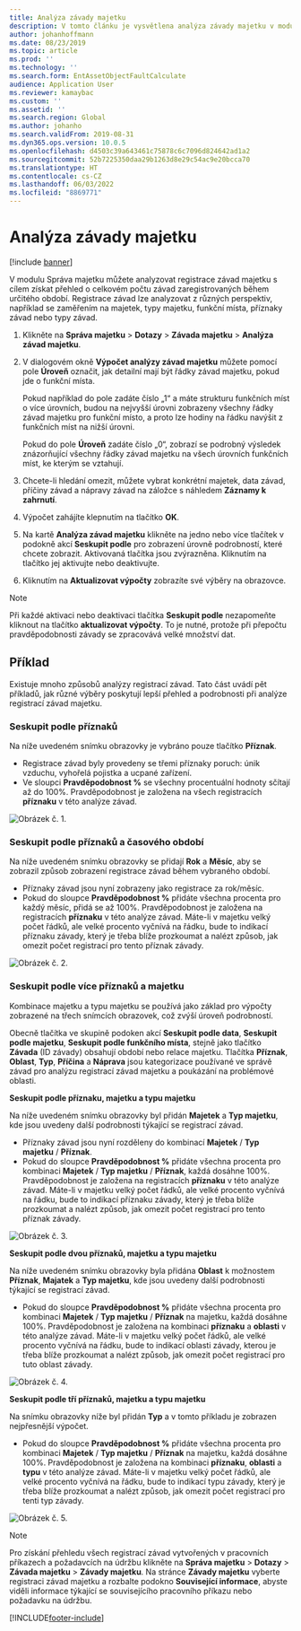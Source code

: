 ```yaml
---
title: Analýza závady majetku
description: V tomto článku je vysvětlena analýza závady majetku v modulu Správa majetku.
author: johanhoffmann
ms.date: 08/23/2019
ms.topic: article
ms.prod: ''
ms.technology: ''
ms.search.form: EntAssetObjectFaultCalculate
audience: Application User
ms.reviewer: kamaybac
ms.custom: ''
ms.assetid: ''
ms.search.region: Global
ms.author: johanho
ms.search.validFrom: 2019-08-31
ms.dyn365.ops.version: 10.0.5
ms.openlocfilehash: d4503c39a643461c75878c6c7096d824642ad1a2
ms.sourcegitcommit: 52b7225350daa29b1263d8e29c54ac9e20bcca70
ms.translationtype: HT
ms.contentlocale: cs-CZ
ms.lasthandoff: 06/03/2022
ms.locfileid: "8869771"
---
```

# <a name="asset-fault-analysis"></a>Analýza závady majetku

[!include [banner](../../includes/banner.md)]

 

V modulu Správa majetku můžete analyzovat registrace závad majetku s cílem získat přehled o celkovém počtu závad zaregistrovaných během určitého období. Registrace závad lze analyzovat z různých perspektiv, například se zaměřením na majetek, typy majetku, funkční místa, příznaky závad nebo typy závad.

1. Klikněte na **Správa majetku** > **Dotazy** > **Závada majetku** > **Analýza závad majetku**.

2. V dialogovém okně **Výpočet analýzy závad majetku** můžete pomocí pole **Úroveň** označit, jak detailní mají být řádky závad majetku, pokud jde o funkční místa. 

    Pokud například do pole zadáte číslo „1“ a máte strukturu funkčních míst o více úrovních, budou na nejvyšší úrovni zobrazeny všechny řádky závad majetku pro funkční místo, a proto lze hodiny na řádku navýšit z funkčních míst na nižší úrovni. 
        
    Pokud do pole **Úroveň** zadáte číslo „0“, zobrazí se podrobný výsledek znázorňující všechny řádky závad majetku na všech úrovních funkčních míst, ke kterým se vztahují.

3. Chcete-li hledání omezit, můžete vybrat konkrétní majetek, data závad, příčiny závad a nápravy závad na záložce s náhledem **Záznamy k zahrnutí**.

4. Výpočet zahájíte klepnutím na tlačítko **OK**.

5. Na kartě **Analýza závad majetku** klikněte na jedno nebo více tlačítek v podokně akcí **Seskupit podle** pro zobrazení úrovně podrobností, které chcete zobrazit. Aktivovaná tlačítka jsou zvýrazněna. Kliknutím na tlačítko jej aktivujte nebo deaktivujte.

6. Kliknutím na **Aktualizovat výpočty** zobrazíte své výběry na obrazovce. 

>[!NOTE]
>Při každé aktivaci nebo deaktivaci tlačítka **Seskupit podle** nezapomeňte kliknout na tlačítko **aktualizovat výpočty**. To je nutné, protože při přepočtu pravděpodobnosti závady se zpracovává velké množství dat.

## <a name="examples"></a>Příklad

Existuje mnoho způsobů analýzy registrací závad. Tato část uvádí pět příkladů, jak různé výběry poskytují lepší přehled a podrobnosti při analýze registrací závad majetku.

### <a name="group-by-symptoms"></a>Seskupit podle příznaků

Na níže uvedeném snímku obrazovky je vybráno pouze tlačítko **Příznak**.

- Registrace závad byly provedeny se třemi příznaky poruch: únik vzduchu, vyhořelá pojistka a ucpané zařízení.  
- Ve sloupci **Pravděpodobnost %** se všechny procentuální hodnoty sčítají až do 100%. Pravděpodobnost je založena na všech registracích **příznaku** v této analýze závad.

![Obrázek č. 1.](media/06-controlling-and-reporting.png)

### <a name="group-by-symptoms-and-time-period"></a>Seskupit podle příznaků a časového období

Na níže uvedeném snímku obrazovky se přidají **Rok** a **Měsíc**, aby se zobrazil způsob zobrazení registrace závad během vybraného období.

- Příznaky závad jsou nyní zobrazeny jako registrace za rok/měsíc.  
- Pokud do sloupce **Pravděpodobnost %** přidáte všechna procenta pro každý měsíc, přidá se až 100%. Pravděpodobnost je založena na registracích **příznaku** v této analýze závad. Máte-li v majetku velký počet řádků, ale velké procento vyčnívá na řádku, bude to indikací příznaku závady, který je třeba blíže prozkoumat a nalézt způsob, jak omezit počet registrací pro tento příznak závady.

![Obrázek č. 2.](media/07-controlling-and-reporting.png)

### <a name="group-by-multiple-symptoms-and-assets"></a>Seskupit podle více příznaků a majetku

Kombinace majetku a typu majetku se používá jako základ pro výpočty zobrazené na třech snímcích obrazovek, což zvýší úroveň podrobností.  

Obecně tlačítka ve skupině podoken akcí **Seskupit podle data**, **Seskupit podle majetku**, **Seskupit podle funkčního místa**, stejně jako tlačítko **Závada** (ID závady) obsahují období nebo relace majetku. Tlačítka **Příznak**, **Oblast**, **Typ**, **Příčina** a **Náprava** jsou kategorizace používané ve správě závad pro analýzu registrací závad majetku a poukázání na problémové oblasti.  

**Seskupit podle příznaku, majetku a typu majetku**

Na níže uvedeném snímku obrazovky byl přidán **Majetek** a **Typ majetku**, kde jsou uvedeny další podrobnosti týkající se registrací závad.

- Příznaky závad jsou nyní rozděleny do kombinací **Majetek** / **Typ majetku** / **Příznak**.  
- Pokud do sloupce **Pravděpodobnost %** přidáte všechna procenta pro kombinaci **Majetek** / **Typ majetku** / **Příznak**, každá dosáhne 100%. Pravděpodobnost je založena na registracích **příznaku** v této analýze závad. Máte-li v majetku velký počet řádků, ale velké procento vyčnívá na řádku, bude to indikací příznaku závady, který je třeba blíže prozkoumat a nalézt způsob, jak omezit počet registrací pro tento příznak závady.

![Obrázek č. 3.](media/08-controlling-and-reporting.png)

**Seskupit podle dvou příznaků, majetku a typu majetku**

Na níže uvedeném snímku obrazovky byla přidána **Oblast** k možnostem **Příznak**, **Majatek** a **Typ majetku**, kde jsou uvedeny další podrobnosti týkající se registrací závad.

- Pokud do sloupce **Pravděpodobnost %** přidáte všechna procenta pro kombinaci **Majetek** / **Typ majetku** / **Příznak** na majetku, každá dosáhne 100%. Pravděpodobnost je založena na kombinaci **příznaku** a **oblasti** v této analýze závad. Máte-li v majetku velký počet řádků, ale velké procento vyčnívá na řádku, bude to indikací oblasti závady, kterou je třeba blíže prozkoumat a nalézt způsob, jak omezit počet registrací pro tuto oblast závady.  

![Obrázek č. 4.](media/09-controlling-and-reporting.png)

**Seskupit podle tří příznaků, majetku a typu majetku**

Na snímku obrazovky níže byl přidán **Typ** a v tomto příkladu je zobrazen nejpřesnější výpočet.
 
- Pokud do sloupce **Pravděpodobnost %** přidáte všechna procenta pro kombinaci **Majetek** / **Typ majetku** / **Příznak** na majetku, každá dosáhne 100%. Pravděpodobnost je založena na kombinaci **příznaku**, **oblasti** a **typu** v této analýze závad. Máte-li v majetku velký počet řádků, ale velké procento vyčnívá na řádku, bude to indikací typu závady, který je třeba blíže prozkoumat a nalézt způsob, jak omezit počet registrací pro tenti typ závady.

![Obrázek č. 5.](media/10-controlling-and-reporting.png)


>[!NOTE]
>Pro získání přehledu všech registrací závad vytvořených v pracovních příkazech a požadavcích na údržbu klikněte na **Správa majetku** > **Dotazy** > **Závada majetku** > **Závady majetku**. Na stránce **Závady majetku** vyberte registraci závad majetku a rozbalte podokno **Související informace**, abyste viděli informace týkající se souvisejícího pracovního příkazu nebo požadavku na údržbu.



[!INCLUDE[footer-include](../../../includes/footer-banner.md)]